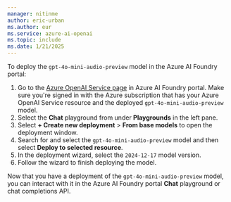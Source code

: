 ```yaml
---
manager: nitinme
author: eric-urban
ms.author: eur
ms.service: azure-ai-openai
ms.topic: include
ms.date: 1/21/2025
---
```


To deploy the `gpt-4o-mini-audio-preview` model in the Azure AI Foundry portal:
1. Go to the [Azure OpenAI Service page](https://ai.azure.com/resource/overview) in Azure AI Foundry portal. Make sure you're signed in with the Azure subscription that has your Azure OpenAI Service resource and the deployed `gpt-4o-mini-audio-preview` model.
1. Select the **Chat** playground from under **Playgrounds** in the left pane.
1. Select **+ Create new deployment** > **From base models** to open the deployment window. 
1. Search for and select the `gpt-4o-mini-audio-preview` model and then select **Deploy to selected resource**.
1. In the deployment wizard, select the `2024-12-17` model version.
1. Follow the wizard to finish deploying the model.

Now that you have a deployment of the `gpt-4o-mini-audio-preview` model, you can interact with it in the Azure AI Foundry portal **Chat** playground or chat completions API.
